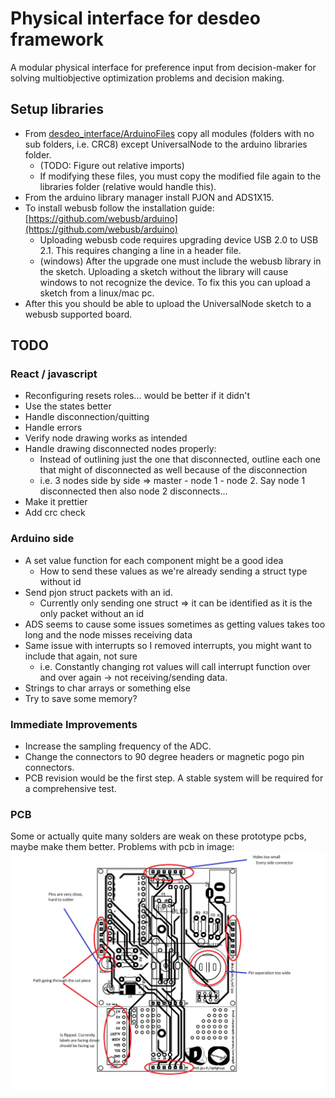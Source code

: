 # Physical interface for desdeo framework

A modular physical interface for preference input from decision-maker for solving multiobjective optimization problems and decision making.

<!---
(Currently the nodes communicate with each other using the [PJON software bitbang](https://www.pjon.org/SoftwareBitBang.php) protocol. 
Each node has it's own dynamically assigned unique id which the master is aware of. This allows the master to communicate with a specific node. The master also knows the location and connected components of each node. 

In configuration state (CS) each node is assigned an id by the master and each node sends it basic information to master (atm: How many components of each type it has).
After the CS. The nodes send the values of the components to the master. These values are only sent when a value of a component changes and only that component value is sent along with the node id, component id and type (i.e. [421, 2, 'P', 1] which translates back to [value, node id, component type, component id]). After the master receives such data from a node it will read it and write the values to Serial port which can the be used whenever needed. None of this data is saved to the master so the master doesn't know anything of the nodes. But the other end of Serial should.

After the CS each node check for changes in component values, if a change occurs then the new value is send to the master and from there to Serial. component values can be bounded by a packet from the master which is first received from the Serial.

If a node gets disconnect after the CS a node next to it will notice this immediately and send a packet to the master telling a node from side x of me has disconnected, the master can then pass this information to the serial and the id of the disconnected node can be easily verified if the position of each slave is saved. 

Whenever a node connects it send a message to the master indicating that is has connected. If the configuration state is not done the master will ignore this message, otherwise the master receives the message and runs the configuration again since a new node has connected.

Each node, including the master, has 4 digital pins reserved for each direction (TOP 7, RIGHT 15, BOTTOM 14, LEFT 16) which are used to assign dynamic ids, understand the configuration and check for disconnected nodes. Shortly we go node by node checking each direction, for more details check [direction pins](doc/DirectionPins). 

In addition to direction pins each node also needs 2 digital pins (ATmega32u4 supports pins 2,4,8,12) for communication, in 4/out 8. The master communicates through serial so pins tx/rx should be left empty.

![Schematic of a node](doc/Schematics/node_schematic_v0_1.png) --->

## Setup libraries
* From [desdeo_interface/ArduinoFiles](desdeo_interface/ArduinoFiles) copy all modules (folders with no sub folders, i.e. CRC8) except UniversalNode to the arduino libraries folder.
    * (TODO: Figure out relative imports)
    * If modifying these files, you must copy the modified file again to the libraries folder (relative would handle this).
* From the arduino library manager install PJON and ADS1X15.
* To install webusb follow the installation guide: [https://github.com/webusb/arduino](https://github.com/webusb/arduino) 
    * Uploading webusb code requires upgrading device USB 2.0 to USB 2.1. This requires changing a line in a header file.
    * (windows) After the upgrade one must include the webusb library in the sketch. Uploading a sketch without the library will cause windows to not recognize the device. To fix this you can upload a sketch from a linux/mac pc. 
* After this you should be able to upload the UniversalNode sketch to a webusb supported board.

## TODO 

### React / javascript
* Reconfiguring resets roles... would be better if it didn't
* Use the states better
* Handle disconnection/quitting
* Handle errors
* Verify node drawing works as intended
* Handle drawing disconnected nodes properly:
    * Instead of outlining just the one that disconnected, outline each one that might of disconnected as well
    because of the disconnection
    * i.e. 3 nodes side by side => master - node 1 - node 2. Say node 1 disconnected then also node 2 disconnects...
* Make it prettier
* Add crc check

### Arduino side
* A set value function for each component might be a good idea
    * How to send these values as we're already sending a struct type without id
* Send pjon struct packets with an id.
    * Currently only sending one struct => it can be identified as it is the only packet without an id
* ADS seems to cause some issues sometimes as getting values takes too long and the node misses receiving data
* Same issue with interrupts so I removed interrupts, you might want to include that again, not sure
    * i.e. Constantly changing rot values will call interrupt function over and over again -> not receiving/sending data.
* Strings to char arrays or something else
* Try to save some memory?

### Immediate Improvements

* Increase the sampling frequency of the ADC.
* Change the connectors to 90 degree headers or magnetic pogo pin connectors.
* PCB revision would be the first step. A stable system will be required for a comprehensive test.


### PCB
Some or actually quite many solders are weak on these prototype pcbs, maybe make them better.
Problems with pcb in image:
![pcbProblems](doc/Schematics/pcb_v1_problems.png)